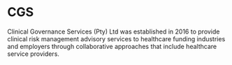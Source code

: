 # CGS

Clinical Governance Services (Pty) Ltd was established in 2016 to provide clinical risk management advisory services to healthcare funding industries and employers through collaborative approaches that include healthcare service providers.
